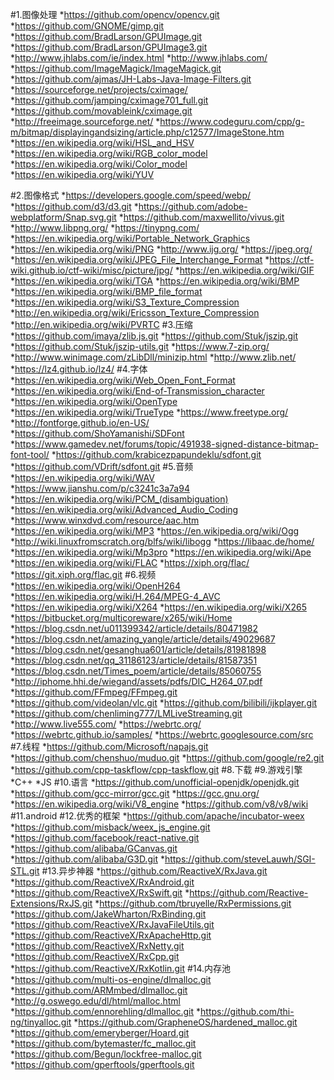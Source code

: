 #1.图像处理
*https://github.com/opencv/opencv.git
*https://github.com/GNOME/gimp.git
*https://github.com/BradLarson/GPUImage.git
*https://github.com/BradLarson/GPUImage3.git
*http://www.jhlabs.com/ie/index.html
*http://www.jhlabs.com/
*https://github.com/ImageMagick/ImageMagick.git
*https://github.com/ajmas/JH-Labs-Java-Image-Filters.git
*https://sourceforge.net/projects/cximage/
*https://github.com/jamping/cximage701_full.git
*https://github.com/movableink/cximage.git
*http://freeimage.sourceforge.net/
*https://www.codeguru.com/cpp/g-m/bitmap/displayingandsizing/article.php/c12577/ImageStone.htm
*https://en.wikipedia.org/wiki/HSL_and_HSV
*https://en.wikipedia.org/wiki/RGB_color_model
*https://en.wikipedia.org/wiki/Color_model
*https://en.wikipedia.org/wiki/YUV

#2.图像格式
*https://developers.google.com/speed/webp/
*https://github.com/d3/d3.git
*https://github.com/adobe-webplatform/Snap.svg.git
*https://github.com/maxwellito/vivus.git
*http://www.libpng.org/
*https://tinypng.com/
*https://en.wikipedia.org/wiki/Portable_Network_Graphics
*https://en.wikipedia.org/wiki/PNG
*http://www.ijg.org/
*https://jpeg.org/
*https://en.wikipedia.org/wiki/JPEG_File_Interchange_Format
*https://ctf-wiki.github.io/ctf-wiki/misc/picture/jpg/
*https://en.wikipedia.org/wiki/GIF
*https://en.wikipedia.org/wiki/TGA
*https://en.wikipedia.org/wiki/BMP
*https://en.wikipedia.org/wiki/BMP_file_format
*https://en.wikipedia.org/wiki/S3_Texture_Compression
*http://en.wikipedia.org/wiki/Ericsson_Texture_Compression
*http://en.wikipedia.org/wiki/PVRTC
#3.压缩
*https://github.com/imaya/zlib.js.git
*https://github.com/Stuk/jszip.git
*https://github.com/Stuk/jszip-utils.git
*https://www.7-zip.org/
*http://www.winimage.com/zLibDll/minizip.html
*http://www.zlib.net/
*https://lz4.github.io/lz4/
#4.字体
*https://en.wikipedia.org/wiki/Web_Open_Font_Format
*https://en.wikipedia.org/wiki/End-of-Transmission_character
*https://en.wikipedia.org/wiki/OpenType
*https://en.wikipedia.org/wiki/TrueType
*https://www.freetype.org/
*http://fontforge.github.io/en-US/
*https://github.com/ShoYamanishi/SDFont
*https://www.gamedev.net/forums/topic/491938-signed-distance-bitmap-font-tool/
*https://github.com/krabicezpapundeklu/sdfont.git
*https://github.com/VDrift/sdfont.git
#5.音频
*https://en.wikipedia.org/wiki/WAV
*https://www.jianshu.com/p/c3241c3a7a94
*https://en.wikipedia.org/wiki/PCM_(disambiguation)
*https://en.wikipedia.org/wiki/Advanced_Audio_Coding
*https://www.winxdvd.com/resource/aac.htm
*https://en.wikipedia.org/wiki/MP3
*https://en.wikipedia.org/wiki/Ogg
*http://wiki.linuxfromscratch.org/blfs/wiki/libogg
*https://libaac.de/home/
*https://en.wikipedia.org/wiki/Mp3pro
*https://en.wikipedia.org/wiki/Ape
*https://en.wikipedia.org/wiki/FLAC
*https://xiph.org/flac/
*https://git.xiph.org/flac.git
#6.视频
*https://en.wikipedia.org/wiki/OpenH264
*https://en.wikipedia.org/wiki/H.264/MPEG-4_AVC
*https://en.wikipedia.org/wiki/X264
*https://en.wikipedia.org/wiki/X265
*https://bitbucket.org/multicoreware/x265/wiki/Home
*https://blog.csdn.net/u011399342/article/details/80471982
*https://blog.csdn.net/amazing_yangle/article/details/49029687
*https://blog.csdn.net/gesanghua601/article/details/81981898
*https://blog.csdn.net/qq_31186123/article/details/81587351
*https://blog.csdn.net/Times_poem/article/details/85060755
*http://iphome.hhi.de/wiegand/assets/pdfs/DIC_H264_07.pdf
*https://github.com/FFmpeg/FFmpeg.git
*https://github.com/videolan/vlc.git
*https://github.com/bilibili/ijkplayer.git
*https://github.com/chenliming777/LMLiveStreaming.git
*http://www.live555.com/
*https://webrtc.org/
*https://webrtc.github.io/samples/
*https://webrtc.googlesource.com/src
#7.线程
*https://github.com/Microsoft/napajs.git
*https://github.com/chenshuo/muduo.git
*https://github.com/google/re2.git
*https://github.com/cpp-taskflow/cpp-taskflow.git
#8.下载
#9.游戏引擎
*C++
*JS
#10.语言
*https://github.com/unofficial-openjdk/openjdk.git
*https://github.com/gcc-mirror/gcc.git
*https://gcc.gnu.org/
*https://en.wikipedia.org/wiki/V8_engine
*https://github.com/v8/v8/wiki
#11.android
#12.优秀的框架
*https://github.com/apache/incubator-weex
*https://github.com/misback/weex_js_engine.git
*https://github.com/facebook/react-native.git
*https://github.com/alibaba/GCanvas.git
*https://github.com/alibaba/G3D.git
*https://github.com/steveLauwh/SGI-STL.git
#13.异步神器
*https://github.com/ReactiveX/RxJava.git
*https://github.com/ReactiveX/RxAndroid.git
*https://github.com/ReactiveX/RxSwift.git
*https://github.com/Reactive-Extensions/RxJS.git
*https://github.com/tbruyelle/RxPermissions.git
*https://github.com/JakeWharton/RxBinding.git
*https://github.com/ReactiveX/RxJavaFileUtils.git
*https://github.com/ReactiveX/RxApacheHttp.git
*https://github.com/ReactiveX/RxNetty.git
*https://github.com/ReactiveX/RxCpp.git
*https://github.com/ReactiveX/RxKotlin.git
#14.内存池
*https://github.com/multi-os-engine/dlmalloc.git
*https://github.com/ARMmbed/dlmalloc.git
*http://g.oswego.edu/dl/html/malloc.html
*https://github.com/ennorehling/dlmalloc.git
*https://github.com/thi-ng/tinyalloc.git
*https://github.com/GrapheneOS/hardened_malloc.git
*https://github.com/emeryberger/Hoard.git
*https://github.com/bytemaster/fc_malloc.git
*https://github.com/Begun/lockfree-malloc.git
*https://github.com/gperftools/gperftools.git

